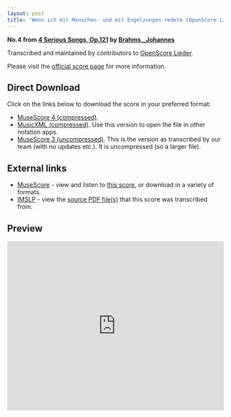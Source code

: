 ```yaml
---
layout: post
title: 'Wenn ich mit Menschen- und mit Engelzungen redete (OpenScore Lieder Corpus)'
---
```


__No.4 from [4 Serious Songs, Op.121](https://fourscoreandmore.org/OpenScore/Brahms%2C_Johannes/4_Serious_Songs%2C_Op.121/) by [Brahms,_Johannes](https://fourscoreandmore.org/OpenScore/Brahms%2C_Johannes)__

Transcribed and maintained by contributors to [OpenScore Lieder].

Please visit the [official score page] for more information.

[official score page]: https://musescore.com/openscore-lieder-corpus/scores/6687153
[OpenScore Lieder]: https://musescore.com/openscore-lieder-corpus

## Direct Download

Click on the links below to download the score in your preferred format:
- [MuseScore 4 (compressed)](https://fourscoreandmore.org/OpenScore/Brahms%2C_Johannes/4_Serious_Songs%2C_Op.121/4_Wenn_ich_mit_Menschen-_und_mit_Engelzungen_redete.mscz).
- [MusicXML (compressed)](https://fourscoreandmore.org/OpenScore/Brahms%2C_Johannes/4_Serious_Songs%2C_Op.121/4_Wenn_ich_mit_Menschen-_und_mit_Engelzungen_redete.mxl). Use this version to open the file in other notation apps.
- [MuseScore 3 (uncompressed)](https://raw.githubusercontent.com/OpenScore/Lieder/refs/heads/main/scores/Brahms%2C_Johannes/4_Serious_Songs%2C_Op.121/4_Wenn_ich_mit_Menschen-_und_mit_Engelzungen_redete/lc6687153.mscx). This is the version as transcribed by our team (with no updates etc.). It is uncompressed (so a larger file).

## External links

- [MuseScore] - view and listen to [this score][MuseScore], or download in a variety of formats.
- [IMSLP] - view the [source PDF file(s)][IMSLP] that this score was transcribed from.

[MuseScore]: https://musescore.com/score/6687153
[IMSLP]: https://imslp.org/wiki/Special:ReverseLookup/85424

## Preview

<iframe width="100%" height="394" src="https://musescore.com/openscore-lieder-corpus/scores/6687153/embed" frameborder="0" allowfullscreen allow="autoplay; fullscreen"></iframe>
